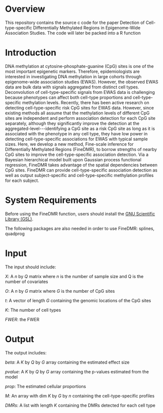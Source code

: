 # Overview

This repository contains the source c code for the paper Detection of Cell-type-specific Differentially Methylated Regions
in Epigenome-Wide Association Studies. The code will later be packed into a R function

# Introduction

DNA methylation at cytosine-phosphate-guanine (CpG) sites is one of the most important epigenetic markers. Therefore, epidemiologists are interested in investigating DNA methylation in large cohorts through epigenome-wide association studies (EWAS). However, the observed EWAS data are bulk data with signals aggregated from distinct cell types. Deconvolution of cell-type-specific signals from EWAS data is challenging because phenotypes can affect both cell-type proportions and cell-type-specific methylation levels. Recently, there has been active research on detecting cell-type-specific risk CpG sites for EWAS data. However, since existing methods all assume that the methylation levels of different CpG sites are independent and perform association detection for each CpG site separately, although they significantly improve the detection at the aggregated-level---identifying a CpG site as a risk CpG site as long as it is associated with the phenotype in any cell type, they have low power in detecting cell-type-specific associations for EWAS with typical sample sizes. Here, we develop a new method, Fine-scale inference for Differentially Methylated Regions (FineDMR), to borrow strengths of nearby CpG sites to improve the cell-type-specific association detection. Via a Bayesian hierarchical model built upon Gaussian process functional regression, FineDMR takes advantage of the spatial dependencies between CpG sites. FineDMR can provide cell-type-specific association detection as well as output subject-specific and cell-type-specific methylation profiles for each subject. 

# System Requirements

Before using the FineDMR function, users should install the [GNU Scientific Library (GSL)](https://www.gnu.org/software/gsl/). 

The following packages are also needed in order to use FineDMR: splines, quadprog

# Input

The input should include:

$X$: A $n$ by $Q$ matrix where $n$ is the number of sample size and Q is the number of covariates

$O$: A $n$ by $G$ matrix where $G$ is the number of CpG sites

$t$: A vector of length $G$ containing the genomic locations of the CpG sites

$K$: The number of cell types

$FWER$: the FWER 

# Output

The output includes:

$beta$: A $K$ by $Q$ by $G$ array containing the estimated effect size

$pvalue$: A $K$ by $Q$ by $G$ array containing the p-values estimated from the model

$prop$: The estimated cellular proportions

$M$: An array with dim $K$ by $G$ by $n$ containing the cell-type-specific profiles 

$DMRs$: A list with length $K$ containing the DMRs detected for each cell type

